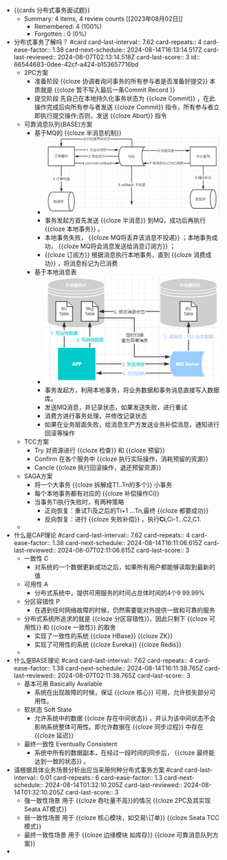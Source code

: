 - {{cards 分布式事务面试题}}
	- Summary: 4 items, 4 review counts [[2023年08月02日]]
		- Remembered:   4 (100%)
		- Forgotten :   0 (0%)
- 分布式事务了解吗？ #card
  card-last-interval:: 7.62
  card-repeats:: 4
  card-ease-factor:: 1.38
  card-next-schedule:: 2024-08-14T16:13:14.517Z
  card-last-reviewed:: 2024-08-07T02:13:14.518Z
  card-last-score:: 3
  id:: 66544683-0dee-42cf-a424-b153657716bd
	- 2PC方案
		- 准备阶段 {{cloze 协调者询问事务的所有参与者是否准备好提交}} 本质就是 {{cloze 暂不写入最后一条Commit Record }}
		- 提交阶段 先自己在本地持久化事务状态为 {{cloze Commit}} ，在此操作完成后向所有参与者发送 {{cloze Commit}} 指令，所有参与者立即执行提交操作;否则，发送 {{cloze Abort}} 指令
	- 可靠消息队列(BASE)方案
		- 基于MQ的 {{cloze 半消息机制}}
			- ![image.png](../assets/image_1690889390036_0.png)
			- 事务发起方首先发送 {{cloze 半消息}} 到MQ，成功后再执行 {{cloze 本地事务}} 。
			- 本地事务失败， {{cloze MQ将丢弃该消息不投递}} ；本地事务成功， {{cloze MQ将会消息发送给消息订阅方}} ；
			- {{cloze 订阅方}} 根据消息执行本地事务，直到 {{cloze 消费成功}} ，将消息标记为已消费
		- 基于本地消息表
			- ![image.png](../assets/image_1690889522132_0.png)
			- 事务发起方，利用本地事务，将业务数据和事务消息直接写入数据库。
			- 发送MQ消息，并记录状态，如果发送失败，进行重试
			- 消费方进行事务处理，并修改记录状态
			- 如果在业务层面失败，给消息生产方发送业务补偿消息，通知进行回滚等操作
	- TCC方案
		- Try 对资源进行 {{cloze 检查}} 和 {{cloze 预留}}
		- Confirm 在各个服务中 {{cloze 执行实际操作，消耗预留的资源}}
		- Cancle {{cloze 执行回滚操作，退还预留资源}}
	- SAGA方案
		- 将一个大事务 {{cloze 拆解成T1..Tn的多个}} 小事务
		- 每个本地事务都有对应的 {{cloze 补偿操作Ci}}
		- 当事务Ti执行失败时，有两种策略
			- 正向恢复：重试Ti及之后的Ti+1 ...Tn,最终 {{cloze 都要成功}}
			- 反向恢复：进行 {{cloze 失败补偿}} ，执行**Ci**,Ci-1...C2,C1.
	-
- 什么是CAP理论 #card
  card-last-interval:: 7.62
  card-repeats:: 4
  card-ease-factor:: 1.38
  card-next-schedule:: 2024-08-14T16:11:06.615Z
  card-last-reviewed:: 2024-08-07T02:11:06.615Z
  card-last-score:: 3
	- 一致性 C
		- 对系统的一个数据更新成功之后，如果所有用户都能够读取到最新的值
	- 可用性 A
		- 分布式系统中，提供可用服务的时间占总体时间的4个9 99.99%
	- 分区容错性 P
		- 在遇到任何网络故障的时候，仍然需要能对外提供一致和可靠的服务
	- 分布式系统所追求的就是 {{cloze 分区容错性}}，因此只剩下 {{cloze 可用性}} 和 {{cloze 一致性}} 的取舍
		- 实现了一致性的系统 {{cloze HBase}} {{cloze ZK}}
		- 实现了可用性的系统 {{cloze Eureka}} {{cloze Redis}}
	-
- 什么是BASE理论 #card
  card-last-interval:: 7.62
  card-repeats:: 4
  card-ease-factor:: 1.38
  card-next-schedule:: 2024-08-14T16:11:38.765Z
  card-last-reviewed:: 2024-08-07T02:11:38.765Z
  card-last-score:: 3
	- 基本可用 Basically Available
		- 系统在出现故障的时候，保证 {{cloze 核心}} 可用，允许损失部分可用性。
	- 软状态 Soft State
		- 允许系统中的数据 {{cloze 存在中间状态}} ，并认为该中间状态不会影响系统整体可用性。即允许数据在 {{cloze 同步过程}} 中存在 {{cloze 延迟}}
	- 最终一致性 Eventually Consistent
		- 系统中所有的数据副本，在经过一段时间的同步后， {{cloze 最终能达到一致的状态}} 。
- 请根据具体业务场景分析出应当采用何种分布式事务方案 #card
  card-last-interval:: 0.01
  card-repeats:: 6
  card-ease-factor:: 1.3
  card-next-schedule:: 2024-08-14T01:32:10.205Z
  card-last-reviewed:: 2024-08-14T01:32:10.205Z
  card-last-score:: 3
	- 强一致性场景 用于 {{cloze 吞吐量不高}}的情况 {{cloze 2PC及其实现 Seata AT模式}}
	- 弱一致性场景 用于 {{cloze 核心模块，如交易\订单}} {{cloze Seata TCC模式}}
	- 最终一致性场景 用于 {{cloze 边缘模块 如库存}} {{cloze 可靠消息队列方案}}
-